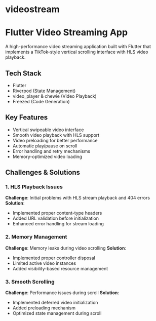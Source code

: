 # videostream

# Flutter Video Streaming App

A high-performance video streaming application built with Flutter that implements a TikTok-style vertical scrolling interface with HLS video playback.

## Tech Stack

- Flutter
- Riverpod (State Management)
- video_player & chewie (Video Playback)
- Freezed (Code Generation)

## Key Features

- Vertical swipeable video interface
- Smooth video playback with HLS support
- Video preloading for better performance
- Automatic play/pause on scroll
- Error handling and retry mechanisms
- Memory-optimized video loading

## Challenges & Solutions

### 1. HLS Playback Issues

**Challenge**: Initial problems with HLS stream playback and 404 errors
**Solution**:

- Implemented proper content-type headers
- Added URL validation before initialization
- Enhanced error handling for stream loading

### 2. Memory Management

**Challenge**: Memory leaks during video scrolling
**Solution**:

- Implemented proper controller disposal
- Limited active video instances
- Added visibility-based resource management

### 3. Smooth Scrolling

**Challenge**: Performance issues during scroll
**Solution**:

- Implemented deferred video initialization
- Added preloading mechanism
- Optimized state management during scroll
